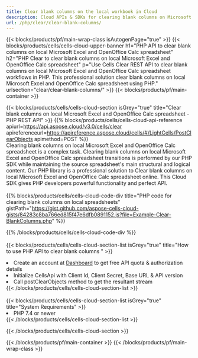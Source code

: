 ```yaml
---
title: Clear blank columns on the local workbook in Cloud 
description: Cloud APIs & SDKs for clearing blank columns on Microsoft Excel & OpenOffice Calc. Clear blank columns on local spreadsheets by the Cells Cloud API. SDK support kinds of development languages. They include Android, C#, Go, Java, NodeJS, Perl, PHP, Python, Ruby, and swift. 
url: /php/clear/clear-blank-columns/
---
```



{{< blocks/products/pf/main-wrap-class isAutogenPage="true" >}}
{{< blocks/products/cells/cells-cloud-upper-banner h1="PHP API to clear blank columns on local Microsoft Excel and OpenOffice Calc spreadsheet" h2="PHP Clear to clear blank columns on local Microsoft Excel and OpenOffice Calc spreadsheet" p="Use Cells Clear REST API to clear blank columns on local Microsoft Excel and OpenOffice Calc spreadsheet workflows in PHP. This professional solution clear blank columns on local Microsoft Excel and OpenOffice Calc spreadsheet using PHP." urlsection="clear/clear-blank-columns/" >}}
{{< blocks/products/pf/main-container >}}

{{< blocks/products/cells/cells-cloud-section isGrey="true"  title="Clear blank columns on local Microsoft Excel and OpenOffice Calc spreadsheet - PHP REST API" >}}
{{% blocks/products/cells/cells-cloud-api-reference  apiurl=https://api.aspose.cloud/v3.0/cells/clear  apireferenceurl=https://apireference.aspose.cloud/cells/#/LightCells/PostClearObjects  apimethod=POST %}}
<br/>
Clearing blank columns on local Microsoft Excel and OpenOffice Calc spreadsheet is a complex task. Clearing blank columns on local Microsoft Excel and OpenOffice Calc spreadsheet transitions is performed by our PHP SDK while maintaining the source spreadsheet's main structural and logical content. Our PHP library is a professional solution to Clear blank columns on local Microsoft Excel and OpenOffice Calc spreadsheet online. This Cloud SDK gives PHP developers powerful functionality and perfect API.
<br/>
<br/>
{{% blocks/products/cells/cells-cloud-code-div title="PHP code for clearing blank columns on local spreadsheets" gistPath="https://gist.github.com/aspose-cells-cloud-gists/84283c8ba766ed815f47e6dfb0891152.js?file=Example-Clear-BlankColumns.php" %}}
  
{{% /blocks/products/cells/cells-cloud-code-div  %}}
<br/>
<br/>
{{< blocks/products/cells/cells-cloud-section-list isGrey="true"  title="How to use PHP API to clear blank columns " >}}
<li>Create an account at <a href="https://dashboard.aspose.cloud/">Dashboard</a> to get free API quota & authorization details</li>
<li>Initialize CellsApi with Client Id, Client Secret, Base URL & API version</li>
<li>Call postClearObjects method to get the resultant stream</li>
{{< /blocks/products/cells/cells-cloud-section-list >}}
<br/>
<br/>
{{< blocks/products/cells/cells-cloud-section-list isGrey="true"  title="System Requirements" >}}
<li>PHP 7.4 or newer</li>
{{< /blocks/products/cells/cells-cloud-section-list >}}

{{< /blocks/products/cells/cells-cloud-section >}}

{{< /blocks/products/pf/main-container >}}
{{< /blocks/products/pf/main-wrap-class >}}
